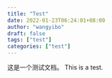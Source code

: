 ```yaml
---
title: "Test"
date: 2022-01-23T06:24:01+08:00
author: "wangyibo"
draft: false
tags: ["test"]
categories: ["test"]
---
```

这是一个测试文档。
This is a test.